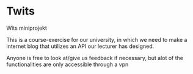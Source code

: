 # Twits
Wits miniprojekt

This is a course-exercise for our university, in which we need to make a internet blog that utilizes an API our lecturer has designed.

Anyone is free to look at/give us feedback if necessary, but alot of the functionalities are only accessible through a vpn
